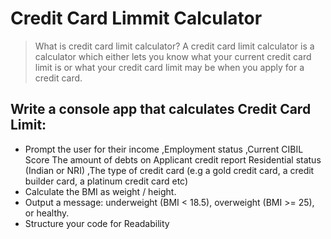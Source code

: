 # Credit Card Limmit Calculator
> What is credit card limit calculator?
A credit card limit calculator is a calculator which either lets you know what your current credit card limit is or what your credit card limit may be when you apply for a credit card.

## Write a console app that calculates Credit Card Limit:
- Prompt the user for their  income ,Employment status ,Current CIBIL Score  The amount of debts on Applicant credit report Residential status (Indian or NRI) ,The type of credit card (e.g a gold credit card, a credit builder card, a platinum credit card etc)
- Calculate the BMI as weight / height.
- Output a message: underweight (BMI < 18.5), overweight (BMI >= 25), or
healthy.
- Structure your code for Readability
